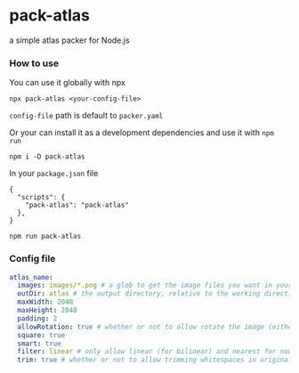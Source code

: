 # pack-atlas

a simple atlas packer for Node.js

### How to use

You can use it globally with npx

```
npx pack-atlas <your-config-file>
```

`config-file` path is default to `packer.yaml`

Or your can install it as a development dependencies and use it with `npm run`

```
npm i -D pack-atlas
```

In your `package.json` file

```
{
  "scripts": {
    "pack-atlas": "pack-atlas"
  },
}
```

```
npm run pack-atlas
```

### Config file

```yaml
atlas_name:
  images: images/*.png # a glob to get the image files you want in your atlas
  outDir: atlas # the output directory, relative to the working direction
  maxWidth: 2048
  maxHeight: 2048
  padding: 2
  allowRotation: true # whether or not to allow rotate the image (either by 90 degrees or 0 degrees) to save space
  square: true
  smart: true
  filter: linear # only allow linear (for bilinear) and nearest for now
  trim: true # whether or not to allow trimming whitespaces in original images
```
